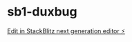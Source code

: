 # sb1-duxbug

[Edit in StackBlitz next generation editor ⚡️](https://stackblitz.com/~/github.com/sarvesh871/sb1-duxbug)